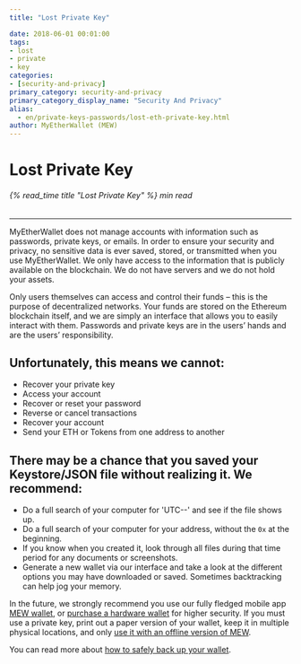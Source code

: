 ```yaml
---
title: "Lost Private Key"

date: 2018-06-01 00:01:00
tags:
- lost
- private
- key
categories:
- [security-and-privacy]
primary_category: security-and-privacy
primary_category_display_name: "Security And Privacy"
alias:
  - en/private-keys-passwords/lost-eth-private-key.html
author: MyEtherWallet (MEW)
---
```


# **Lost Private Key**

###### {% read_time title "Lost Private Key" %} min read

* * *

MyEtherWallet does not manage accounts with information such as passwords, private keys, or emails. In order to ensure your security and privacy, no sensitive data is ever saved, stored, or transmitted when you use MyEtherWallet. We only have access to the information that is publicly available on the blockchain. We do not have servers and we do not hold your assets.

Only users themselves can access and control their funds – this is the purpose of decentralized networks. Your funds are stored on the Ethereum blockchain itself, and we are simply an interface that allows you to easily interact with them. Passwords and private keys are in the users’ hands and are the users’ responsibility.

## **Unfortunately, this means we cannot:**

-   Recover your private key
-   Access your account
-   Recover or reset your password
-   Reverse or cancel transactions
-   Recover your account
-   Send your ETH or Tokens from one address to another

## **There may be a chance that you saved your Keystore/JSON file without realizing it. We recommend:**

-   Do a full search of your computer for 'UTC--' and see if the file shows up.
-   Do a full search of your computer for your address, without the `0x` at the beginning.
-   If you know when you created it, look through all files during that time period for any documents or screenshots.
-   Generate a new wallet via our interface and take a look at the different options you may have downloaded or saved. Sometimes backtracking can help jog your memory.

In the future, we strongly recommend you use our fully fledged mobile app [MEW wallet][MEWwallet], or [purchase a hardware wallet][hardwareLedger] for higher security. If you must use a private key, print out a paper version of your wallet, keep it in multiple physical locations, and only [use it with an offline version of MEW][offlineMEW]. 

You can read more about [how to safely back up your wallet][backitup].

[MEWwallet]: /@@@@@@/mewwallet/mewwallet-user-guide/

[hardwareLedger]: /@@@@@@/hardware-wallets/using-ledger-with-mew/

[offlineMEW]: /@@@@@@/offline/offline-mew-looks-weird/

[backitup]: /@@@@@@/mewconnect/mewconnect-101-recover/
